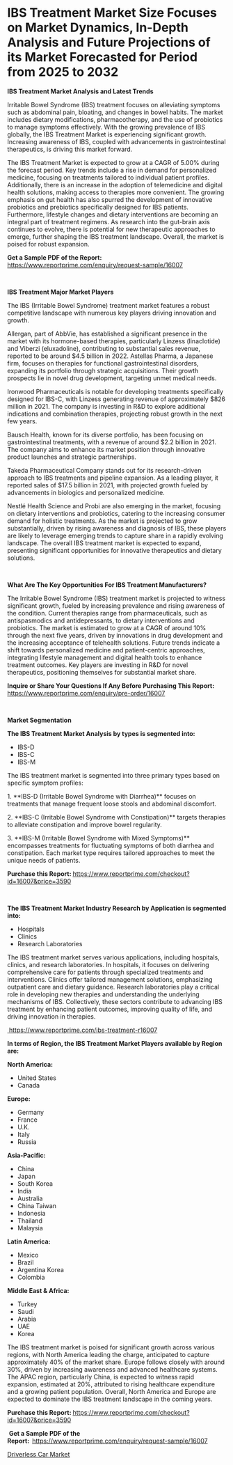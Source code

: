 <p><h1>IBS Treatment Market Size Focuses on Market Dynamics, In-Depth Analysis and Future Projections of its Market Forecasted for Period from 2025 to 2032</h1></p><p><strong>IBS Treatment Market Analysis and Latest Trends</strong></p>
<p><p>Irritable Bowel Syndrome (IBS) treatment focuses on alleviating symptoms such as abdominal pain, bloating, and changes in bowel habits. The market includes dietary modifications, pharmacotherapy, and the use of probiotics to manage symptoms effectively. With the growing prevalence of IBS globally, the IBS Treatment Market is experiencing significant growth. Increasing awareness of IBS, coupled with advancements in gastrointestinal therapeutics, is driving this market forward.</p><p>The IBS Treatment Market is expected to grow at a CAGR of 5.00% during the forecast period. Key trends include a rise in demand for personalized medicine, focusing on treatments tailored to individual patient profiles. Additionally, there is an increase in the adoption of telemedicine and digital health solutions, making access to therapies more convenient. The growing emphasis on gut health has also spurred the development of innovative probiotics and prebiotics specifically designed for IBS patients. Furthermore, lifestyle changes and dietary interventions are becoming an integral part of treatment regimens. As research into the gut-brain axis continues to evolve, there is potential for new therapeutic approaches to emerge, further shaping the IBS treatment landscape. Overall, the market is poised for robust expansion.</p></p>
<p><strong>Get a Sample PDF of the Report:&nbsp;</strong> <a href="https://www.reportprime.com/enquiry/request-sample/16007?utm_campaign=3455&utm_medium=2&utm_source=Github&utm_content=ia&utm_term=20032025&utm_id=ibs-treatment">https://www.reportprime.com/enquiry/request-sample/16007</a></p>
<p>&nbsp;</p>
<p><strong>IBS Treatment Major Market Players</strong></p>
<p><p>The IBS (Irritable Bowel Syndrome) treatment market features a robust competitive landscape with numerous key players driving innovation and growth. </p><p>Allergan, part of AbbVie, has established a significant presence in the market with its hormone-based therapies, particularly Linzess (linaclotide) and Viberzi (eluxadoline), contributing to substantial sales revenue, reported to be around $4.5 billion in 2022. Astellas Pharma, a Japanese firm, focuses on therapies for functional gastrointestinal disorders, expanding its portfolio through strategic acquisitions. Their growth prospects lie in novel drug development, targeting unmet medical needs.</p><p>Ironwood Pharmaceuticals is notable for developing treatments specifically designed for IBS-C, with Linzess generating revenue of approximately $826 million in 2021. The company is investing in R&D to explore additional indications and combination therapies, projecting robust growth in the next few years.</p><p>Bausch Health, known for its diverse portfolio, has been focusing on gastrointestinal treatments, with a revenue of around $2.2 billion in 2021. The company aims to enhance its market position through innovative product launches and strategic partnerships.</p><p>Takeda Pharmaceutical Company stands out for its research-driven approach to IBS treatments and pipeline expansion. As a leading player, it reported sales of $17.5 billion in 2021, with projected growth fueled by advancements in biologics and personalized medicine.</p><p>Nestlé Health Science and Probi are also emerging in the market, focusing on dietary interventions and probiotics, catering to the increasing consumer demand for holistic treatments. As the market is projected to grow substantially, driven by rising awareness and diagnosis of IBS, these players are likely to leverage emerging trends to capture share in a rapidly evolving landscape. The overall IBS treatment market is expected to expand, presenting significant opportunities for innovative therapeutics and dietary solutions.</p></p>
<p>&nbsp;</p>
<p><strong>What Are The Key Opportunities For IBS Treatment Manufacturers?</strong></p>
<p><p>The Irritable Bowel Syndrome (IBS) treatment market is projected to witness significant growth, fueled by increasing prevalence and rising awareness of the condition. Current therapies range from pharmaceuticals, such as antispasmodics and antidepressants, to dietary interventions and probiotics. The market is estimated to grow at a CAGR of around 10% through the next five years, driven by innovations in drug development and the increasing acceptance of telehealth solutions. Future trends indicate a shift towards personalized medicine and patient-centric approaches, integrating lifestyle management and digital health tools to enhance treatment outcomes. Key players are investing in R&D for novel therapeutics, positioning themselves for substantial market share.</p></p>
<p><strong>Inquire or Share Your Questions If Any Before Purchasing This Report:</strong> <a href="https://www.reportprime.com/enquiry/pre-order/16007?utm_campaign=3455&utm_medium=2&utm_source=Github&utm_content=ia&utm_term=20032025&utm_id=ibs-treatment">https://www.reportprime.com/enquiry/pre-order/16007</a></p>
<p>&nbsp;</p>
<p><strong>Market Segmentation</strong></p>
<p><strong>The IBS Treatment Market Analysis by types is segmented into:</strong></p>
<p><ul><li>IBS-D</li><li>IBS-C</li><li>IBS-M</li></ul></p>
<p><p>The IBS treatment market is segmented into three primary types based on specific symptom profiles: </p><p>1. **IBS-D (Irritable Bowel Syndrome with Diarrhea)** focuses on treatments that manage frequent loose stools and abdominal discomfort. </p><p>2. **IBS-C (Irritable Bowel Syndrome with Constipation)** targets therapies to alleviate constipation and improve bowel regularity. </p><p>3. **IBS-M (Irritable Bowel Syndrome with Mixed Symptoms)** encompasses treatments for fluctuating symptoms of both diarrhea and constipation. Each market type requires tailored approaches to meet the unique needs of patients.</p></p>
<p><strong>Purchase this Report:&nbsp;</strong><a href="https://www.reportprime.com/checkout?id=16007&price=3590&utm_campaign=3455&utm_medium=2&utm_source=Github&utm_content=ia&utm_term=20032025&utm_id=ibs-treatment">https://www.reportprime.com/checkout?id=16007&price=3590</a></p>
<p>&nbsp;</p>
<p><strong>The IBS Treatment Market Industry Research by Application is segmented into:</strong></p>
<p><ul><li>Hospitals</li><li>Clinics</li><li>Research Laboratories</li></ul></p>
<p><p>The IBS treatment market serves various applications, including hospitals, clinics, and research laboratories. In hospitals, it focuses on delivering comprehensive care for patients through specialized treatments and interventions. Clinics offer tailored management solutions, emphasizing outpatient care and dietary guidance. Research laboratories play a critical role in developing new therapies and understanding the underlying mechanisms of IBS. Collectively, these sectors contribute to advancing IBS treatment by enhancing patient outcomes, improving quality of life, and driving innovation in therapies.</p></p>
<p><a href="https://www.reportprime.com/ibs-treatment-r16007?utm_campaign=3455&utm_medium=2&utm_source=Github&utm_content=ia&utm_term=20032025&utm_id=ibs-treatment">&nbsp;https://www.reportprime.com/ibs-treatment-r16007</a></p>
<p><strong>In terms of Region, the IBS Treatment Market Players available by Region are:</strong></p>
<p>
    <p> <strong> North America: </strong>
        <ul>
            <li>United States</li>
            <li>Canada</li>
        </ul>
        </p> 
    <p> <strong> Europe: </strong>
        <ul>
            <li>Germany</li>
            <li>France</li>
            <li>U.K.</li>
            <li>Italy</li>
            <li>Russia</li>
        </ul>
        </p> 
    <p> <strong> Asia-Pacific: </strong>
        <ul>
            <li>China</li>
            <li>Japan</li>
            <li>South Korea</li>
            <li>India</li>
            <li>Australia</li>
            <li>China Taiwan</li>
            <li>Indonesia</li>
            <li>Thailand</li>
            <li>Malaysia</li>
        </ul>
        </p> 
    <p> <strong> Latin America: </strong>
        <ul>
            <li>Mexico</li>
            <li>Brazil</li>
            <li>Argentina Korea</li>
            <li>Colombia</li>
        </ul>
        </p> 
    <p> <strong> Middle East & Africa: </strong>
        <ul>
            <li>Turkey</li>
            <li>Saudi</li>
            <li>Arabia</li>
            <li>UAE</li>
            <li>Korea</li>
        </ul>
    </p>
    </p>
<p><p>The IBS treatment market is poised for significant growth across various regions, with North America leading the charge, anticipated to capture approximately 40% of the market share. Europe follows closely with around 30%, driven by increasing awareness and advanced healthcare systems. The APAC region, particularly China, is expected to witness rapid expansion, estimated at 20%, attributed to rising healthcare expenditure and a growing patient population. Overall, North America and Europe are expected to dominate the IBS treatment landscape in the coming years.</p></p>
<p><strong>Purchase this Report: </strong><a href="https://www.reportprime.com/checkout?id=16007&price=3590&utm_campaign=3455&utm_medium=2&utm_source=Github&utm_content=ia&utm_term=20032025&utm_id=ibs-treatment">https://www.reportprime.com/checkout?id=16007&price=3590</a></p>
<p>&nbsp;<strong>Get a Sample PDF of the Report:&nbsp;&nbsp;</strong><a href="https://www.reportprime.com/enquiry/request-sample/16007?utm_campaign=3455&utm_medium=2&utm_source=Github&utm_content=ia&utm_term=20032025&utm_id=ibs-treatment">https://www.reportprime.com/enquiry/request-sample/16007</a></p>
<p><strong></strong></p>
<p><p><a href="https://github.com/arifasabeygb/Market-Research-Report-List-1/blob/main/driverless-car-market.md?utm_campaign=3455&utm_medium=2&utm_source=Github&utm_content=ia&utm_term=20032025&utm_id=ibs-treatment">Driverless Car Market</a></p></p>